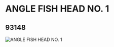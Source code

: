 # ANGLE FISH HEAD NO. 1
## 93148
![ANGLE FISH HEAD NO. 1](https://lc-www-live-s.legocdn.com/media/bricks/5/2/4599743.jpg)